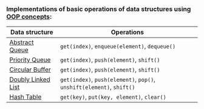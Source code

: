 ### Implementations of basic operations of data structures using [OOP concepts](https://en.wikipedia.org/wiki/Object-oriented_programming):

| Data structure | Operations |
| ------ | ------ |
| [Abstract Queue](https://en.wikipedia.org/wiki/Queue_(abstract_data_type)) | `get(index)`, `enqueue(element)`, `dequeue()` |
| [Priority Queue](https://en.wikipedia.org/wiki/Priority_queue) | `get(index)`, `push(element)`, `shift()` |
| [Circular Buffer](https://en.wikipedia.org/wiki/Circular_buffer) | `get(index)`, `push(element)`, `shift()` |
| [Doubly Linked List](https://en.wikipedia.org/wiki/Linked_list) | `get(index)`, `push(element)`, `pop()`, `unshift(element)`, `shift()` |
| [Hash Table](https://en.wikipedia.org/wiki/Hash_table) | `get(key)`, `put(key, element)`, `clear()`
